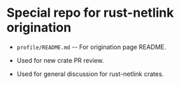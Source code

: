 # Special repo for rust-netlink origination

 * `profile/README.md` -- For origination page README.

 * Used for new crate PR review.

 * Used for general discussion for rust-netlink crates.
